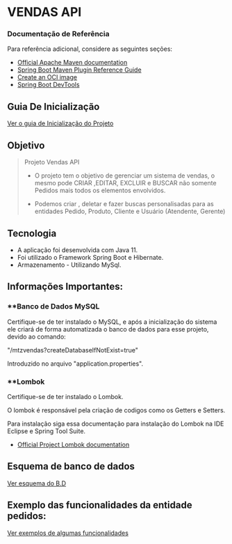 ﻿# VENDAS API


### Documentação de Referência
Para referência adicional, considere as seguintes seções:

* [Official Apache Maven documentation](https://maven.apache.org/guides/index.html)
* [Spring Boot Maven Plugin Reference Guide](https://docs.spring.io/spring-boot/docs/3.0.6/maven-plugin/reference/html/)
* [Create an OCI image](https://docs.spring.io/spring-boot/docs/3.0.6/maven-plugin/reference/html/#build-image)
* [Spring Boot DevTools](https://docs.spring.io/spring-boot/docs/3.0.6/reference/htmlsingle/#using.devtools)


## Guia De Inicialização
[Ver o guia de Inicialização do Projeto](./doc/manualIniciarProjeto.md)


## Objetivo

> Projeto Vendas API
>
> - O projeto tem o objetivo de gerenciar um sistema de vendas, o mesmo pode CRIAR ,EDITAR, EXCLUIR e BUSCAR não somente Pedidos mais todos os elementos envolvidos.
>
> - Podemos criar , deletar e fazer buscas personalisadas para as entidades Pedido, Produto, Cliente e Usuário (Atendente, Gerente)
>


## Tecnologia

- A aplicação foi desenvolvida com Java 11. 
- Foi utilizado o Framework Spring Boot e Hibernate.
- Armazenamento - Utilizando MySql.

## Informações Importantes:
### **Banco de Dados MySQL

>
 Certifique-se de ter instalado o MySQL, e após  a inicialização do sistema ele criará de forma automatizada o banco de dados para esse projeto, devido ao comando:
>
 "/mtzvendas?createDatabaseIfNotExist=true"
>
  Introduzido no arquivo "application.properties".
>

### **Lombok

>
 Certifique-se de ter instalado o Lombok.
>
 O lombok é responsável pela criação de codigos como os Getters e Setters.	
>
 Para instalação siga essa documentação para instalação do Lombok na IDE Eclipse e Spring Tool Suite.
>
 * [Official Project Lombok documentation](https://projectlombok.org/setup/eclipse)
>

## Esquema de banco de dados

[Ver esquema do B.D](./doc/img/VENDAS-API-DB.png)

## Exemplo das funcionalidades da entidade pedidos:
[Ver exemplos de algumas funcionalidades](./doc/pedidoUrls.md)




